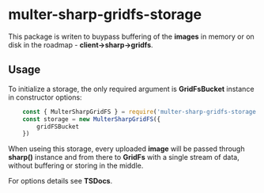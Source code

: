 # multer-sharp-gridfs-storage
This package is writen to buypass buffering of the **images** in memory
or on disk in the roadmap - **client->sharp->gridfs**.

## Usage
To initialize a storage, the only required argument is **GridFsBucket** instance
in constructor options:
```javascript
    const { MulterSharpGridFS } = require('multer-sharp-gridfs-storage')
    const storage = new MulterSharpGridFS({
        gridFSBucket
    })
```
When useing this storage, every uploaded **image** will be passed through **sharp()** instance and from there to **GridFs** with a single stream of data, without
buffering or storing in the middle.

For options details see **TSDocs**.